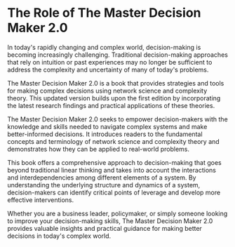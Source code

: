 The Role of The Master Decision Maker 2.0
=======================================================

In today's rapidly changing and complex world, decision-making is becoming increasingly challenging. Traditional decision-making approaches that rely on intuition or past experiences may no longer be sufficient to address the complexity and uncertainty of many of today's problems.

The Master Decision Maker 2.0 is a book that provides strategies and tools for making complex decisions using network science and complexity theory. This updated version builds upon the first edition by incorporating the latest research findings and practical applications of these theories.

The Master Decision Maker 2.0 seeks to empower decision-makers with the knowledge and skills needed to navigate complex systems and make better-informed decisions. It introduces readers to the fundamental concepts and terminology of network science and complexity theory and demonstrates how they can be applied to real-world problems.

This book offers a comprehensive approach to decision-making that goes beyond traditional linear thinking and takes into account the interactions and interdependencies among different elements of a system. By understanding the underlying structure and dynamics of a system, decision-makers can identify critical points of leverage and develop more effective interventions.

Whether you are a business leader, policymaker, or simply someone looking to improve your decision-making skills, The Master Decision Maker 2.0 provides valuable insights and practical guidance for making better decisions in today's complex world.
